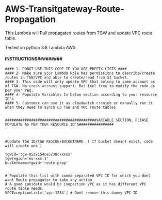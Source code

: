 # AWS-Transitgateway-Route-Propagation
This Lambda will Pull propagated routes from TGW and update VPC route table.

Tested on python 3.8 Lambda AWS


 #### INSTRUCTIONS#########
    
    #### 1- DONOT USE THIS CODE IF YOU USE PREFIX LISTS ####
    #### 2- Make sure your Lambda Role has permissions to describe/create routes in TGW/VPC and able to create/read from S3 bucket.
    #### 3- This code will only update VPC that belong to same account as of TGW. No cross account support. But feel free to modify the code as per your req.
    #### 4- Populate Variables In below section according to your resource ID's
    #### 5- Customer can use it as cloudwatch cronjob or manually run it when they need to synch up TGW and VPC route tables


    ##########################################VARIABLE SECTION, PLEASE POPULATE AS PER YOUR RESOURCE ID'S################



    #Update TGW ID/TGW REGION/BUCKETNAME  ( If bucket doesnt exist, code will create one )

    tgwid='tgw-0532154ce5738cxxxxx'
    tgwregion='eu-xxx-1'
    bucketname=tgwid+'route-prop'


    # Populate this list with comma separated VPC ID for which you dont want Route propagator to take any action
    # A good canidate would be inepection VPC as it has different VPC route table needs
    VPCExceptionList=['vpc-1234'] # Dont remove this dummy VPC ID 
